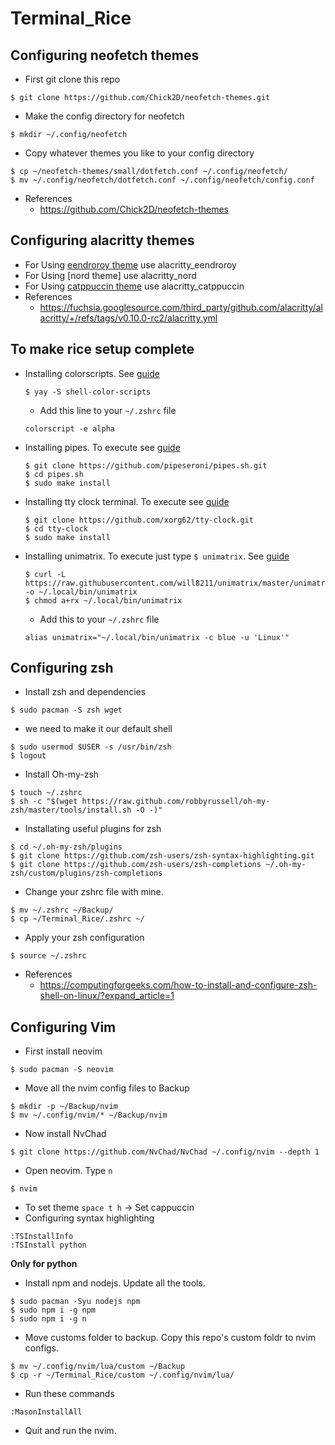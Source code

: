 # Terminal_Rice


## Configuring neofetch themes
- First git clone this repo
```
$ git clone https://github.com/Chick2D/neofetch-themes.git
```
- Make the config directory for neofetch
```
$ mkdir ~/.config/neofetch
```
- Copy whatever themes you like to your config directory
```
$ cp ~/neofetch-themes/small/dotfetch.conf ~/.config/neofetch/
$ mv ~/.config/neofetch/dotfetch.conf ~/.config/neofetch/config.conf
```
- References
  - https://github.com/Chick2D/neofetch-themes
    
## Configuring alacritty themes
- For Using [eendroroy theme](https://github.com/eendroroy/alacritty-theme) use alacritty_eendroroy
- For Using [nord theme] use alacritty_nord
- For Using [catppuccin theme](https://github.com/catppuccin/alacritty) use alacritty_catppuccin
- References
  - https://fuchsia.googlesource.com/third_party/github.com/alacritty/alacritty/+/refs/tags/v0.10.0-rc2/alacritty.yml

## To make rice setup complete
- Installing colorscripts. See [guide](https://gitlab.com/dwt1/shell-color-scripts)
  ```
  $ yay -S shell-color-scripts
  ```
  - Add this line to your ```~/.zshrc``` file
  ```
  colorscript -e alpha
  ```
- Installing pipes. To execute see [guide](https://github.com/pipeseroni/pipes.sh#contents)
  ```
  $ git clone https://github.com/pipeseroni/pipes.sh.git
  $ cd pipes.sh
  $ sudo make install
  ```
- Installing tty clock terminal. To execute see [guide](https://github.com/xorg62/tty-clock/blob/master/README)
  ```
  $ git clone https://github.com/xorg62/tty-clock.git
  $ cd tty-clock
  $ sudo make install
  ```
- Installing unimatrix. To execute just type ```$ unimatrix```. See [guide](https://github.com/will8211/unimatrix)
  ```
  $ curl -L https://raw.githubusercontent.com/will8211/unimatrix/master/unimatrix.py -o ~/.local/bin/unimatrix
  $ chmod a+rx ~/.local/bin/unimatrix
  ```
  - Add this to your ```~/.zshrc``` file
  ```
  alias unimatrix="~/.local/bin/unimatrix -c blue -u 'Linux'"
  ```

## Configuring zsh
- Install zsh and dependencies
```
$ sudo pacman -S zsh wget
```
- we need to make it our default shell
```
$ sudo usermod $USER -s /usr/bin/zsh
$ logout
```
- Install Oh-my-zsh
```
$ touch ~/.zshrc
$ sh -c "$(wget https://raw.github.com/robbyrussell/oh-my-zsh/master/tools/install.sh -O -)"
```
- Installating useful plugins for zsh
```
$ cd ~/.oh-my-zsh/plugins
$ git clone https://github.com/zsh-users/zsh-syntax-highlighting.git
$ git clone https://github.com/zsh-users/zsh-completions ~/.oh-my-zsh/custom/plugins/zsh-completions
```
- Change your zshrc file with mine.
```
$ mv ~/.zshrc ~/Backup/
$ cp ~/Terminal_Rice/.zshrc ~/
```
- Apply your zsh configuration
```
$ source ~/.zshrc
```

- References
  - https://computingforgeeks.com/how-to-install-and-configure-zsh-shell-on-linux/?expand_article=1

## Configuring Vim
- First install neovim
```
$ sudo pacman -S neovim
```
- Move all the nvim config files to Backup
```
$ mkdir -p ~/Backup/nvim
$ mv ~/.config/nvim/* ~/Backup/nvim
```
- Now install NvChad
```
$ git clone https://github.com/NvChad/NvChad ~/.config/nvim --depth 1
```
- Open neovim. Type ```n```
```
$ nvim
```
- To set theme ```space t h``` -> Set cappuccin
- Configuring syntax highlighting
```
:TSInstallInfo
:TSInstall python
```
**Only for python**
- Install npm and nodejs. Update all the tools.
```
$ sudo pacman -Syu nodejs npm
$ sudo npm i -g npm
$ sudo npm i -g n
```
- Move customs folder to backup. Copy this repo's custom foldr to nvim configs.
```
$ mv ~/.config/nvim/lua/custom ~/Backup
$ cp -r ~/Terminal_Rice/custom ~/.config/nvim/lua/
```
- Run these commands
```
:MasonInstallAll
```
- Quit and run the nvim.








